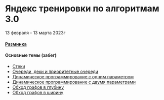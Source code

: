 # Яндекс тренировки по алгоритмам 3.0
13 февраля - 13 марта 2023г

#### [Разминка](./warm-up/README.md)
#### Основные темы (забег)
* [Стеки](./stack/README.md)<br/>
* [Очереди, деки и приоритетные очереди](./queue_deque_heap/README.md)<br/>
* [Динамическое программирование с одним параметром](./dp_with_one_parameter/README.md)<br/>
* [Динамическое программирование с двумя параметрами](./dp_with_two_parameters/README.md)<br/>
* [Обход графов в глубину](./dfs/README.md)<br/>
* [Обход графов в ширину](./bfs/README.md)<br/>
